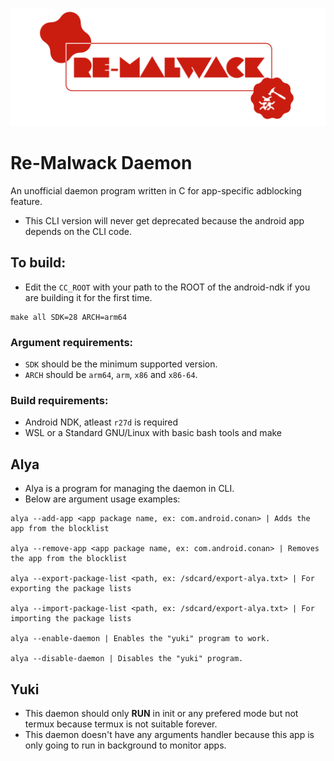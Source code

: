 ![rmwlk](https://github.com/ZG089/Re-Malwack/raw/main/assets/Re-Malwack.png)
# Re-Malwack Daemon
An unofficial daemon program written in C for app-specific adblocking feature.
- This CLI version will never get deprecated because the android app depends on the CLI code.

## To build:
- Edit the `CC_ROOT` with your path to the ROOT of the android-ndk if you are building it for the first time.
```
make all SDK=28 ARCH=arm64
```

### Argument requirements:
- `SDK` should be the minimum supported version.
- `ARCH` should be `arm64`, `arm`, `x86` and `x86-64`.

### Build requirements:
- Android NDK, atleast `r27d` is required
- WSL or a Standard GNU/Linux with basic bash tools and make

## Alya
- Alya is a program for managing the daemon in CLI.
- Below are argument usage examples:
```
alya --add-app <app package name, ex: com.android.conan> | Adds the app from the blocklist

alya --remove-app <app package name, ex: com.android.conan> | Removes the app from the blocklist

alya --export-package-list <path, ex: /sdcard/export-alya.txt> | For exporting the package lists

alya --import-package-list <path, ex: /sdcard/export-alya.txt> | For importing the package lists

alya --enable-daemon | Enables the "yuki" program to work.

alya --disable-daemon | Disables the "yuki" program.
```

## Yuki
- This daemon should only **RUN** in init or any prefered mode but not termux because termux is not suitable forever.
- This daemon doesn't have any arguments handler because this app is only going to run in background to monitor apps.